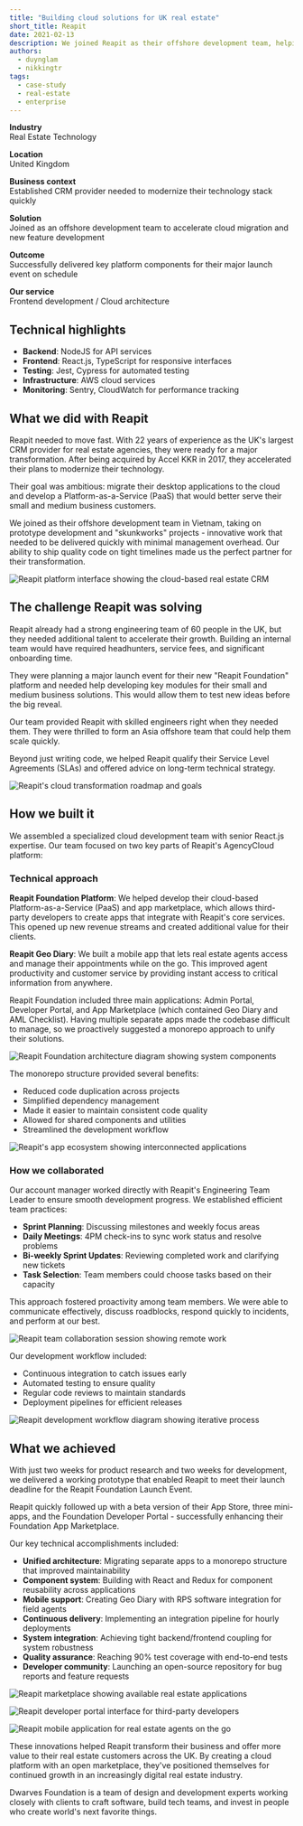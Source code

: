 ```yaml
---
title: "Building cloud solutions for UK real estate"
short_title: Reapit
date: 2021-02-13
description: We joined Reapit as their offshore development team, helping them transform their desktop software into a modern cloud platform. Our agile team delivered critical components on a tight timeline for their major platform launch.
authors:
  - duynglam
  - nikkingtr
tags:
  - case-study
  - real-estate
  - enterprise
---
```


**Industry**\
Real Estate Technology

**Location**\
United Kingdom

**Business context**\
Established CRM provider needed to modernize their technology stack quickly

**Solution**\
Joined as an offshore development team to accelerate cloud migration and new feature development

**Outcome**\
Successfully delivered key platform components for their major launch event on schedule

**Our service**\
Frontend development / Cloud architecture

## Technical highlights

- **Backend**: NodeJS for API services
- **Frontend**: React.js, TypeScript for responsive interfaces
- **Testing**: Jest, Cypress for automated testing
- **Infrastructure**: AWS cloud services
- **Monitoring**: Sentry, CloudWatch for performance tracking

## What we did with Reapit

Reapit needed to move fast. With 22 years of experience as the UK's largest CRM provider for real estate agencies, they were ready for a major transformation. After being acquired by Accel KKR in 2017, they accelerated their plans to modernize their technology.

Their goal was ambitious: migrate their desktop applications to the cloud and develop a Platform-as-a-Service (PaaS) that would better serve their small and medium business customers.

We joined as their offshore development team in Vietnam, taking on prototype development and "skunkworks" projects - innovative work that needed to be delivered quickly with minimal management overhead. Our ability to ship quality code on tight timelines made us the perfect partner for their transformation.

![Reapit platform interface showing the cloud-based real estate CRM](assets/reapit-platform.webp)

## The challenge Reapit was solving

Reapit already had a strong engineering team of 60 people in the UK, but they needed additional talent to accelerate their growth. Building an internal team would have required headhunters, service fees, and significant onboarding time.

They were planning a major launch event for their new "Reapit Foundation" platform and needed help developing key modules for their small and medium business solutions. This would allow them to test new ideas before the big reveal.

Our team provided Reapit with skilled engineers right when they needed them. They were thrilled to form an Asia offshore team that could help them scale quickly.

Beyond just writing code, we helped Reapit qualify their Service Level Agreements (SLAs) and offered advice on long-term technical strategy.

![Reapit's cloud transformation roadmap and goals](assets/reapit-transformation.webp)

## How we built it

We assembled a specialized cloud development team with senior React.js expertise. Our team focused on two key parts of Reapit's AgencyCloud platform:

### Technical approach

**Reapit Foundation Platform**: We helped develop their cloud-based Platform-as-a-Service (PaaS) and app marketplace, which allows third-party developers to create apps that integrate with Reapit's core services. This opened up new revenue streams and created additional value for their clients.

**Reapit Geo Diary**: We built a mobile app that lets real estate agents access and manage their appointments while on the go. This improved agent productivity and customer service by providing instant access to critical information from anywhere.

Reapit Foundation included three main applications: Admin Portal, Developer Portal, and App Marketplace (which contained Geo Diary and AML Checklist). Having multiple separate apps made the codebase difficult to manage, so we proactively suggested a monorepo approach to unify their solutions.

![Reapit Foundation architecture diagram showing system components](assets/reapit-foundation.webp)

The monorepo structure provided several benefits:

- Reduced code duplication across projects
- Simplified dependency management
- Made it easier to maintain consistent code quality
- Allowed for shared components and utilities
- Streamlined the development workflow

![Reapit's app ecosystem showing interconnected applications](assets/reapit-apps.webp)

### How we collaborated

Our account manager worked directly with Reapit's Engineering Team Leader to ensure smooth development progress. We established efficient team practices:

- **Sprint Planning**: Discussing milestones and weekly focus areas
- **Daily Meetings**: 4PM check-ins to sync work status and resolve problems
- **Bi-weekly Sprint Updates**: Reviewing completed work and clarifying new tickets
- **Task Selection**: Team members could choose tasks based on their capacity

This approach fostered proactivity among team members. We were able to communicate effectively, discuss roadblocks, respond quickly to incidents, and perform at our best.

![Reapit team collaboration session showing remote work](assets/reapit-collaboration.webp)

Our development workflow included:

- Continuous integration to catch issues early
- Automated testing to ensure quality
- Regular code reviews to maintain standards
- Deployment pipelines for efficient releases

![Reapit development workflow diagram showing iterative process](assets/reapit-workflow.webp)

## What we achieved

With just two weeks for product research and two weeks for development, we delivered a working prototype that enabled Reapit to meet their launch deadline for the Reapit Foundation Launch Event.

Reapit quickly followed up with a beta version of their App Store, three mini-apps, and the Foundation Developer Portal - successfully enhancing their Foundation App Marketplace.

Our key technical accomplishments included:

- **Unified architecture**: Migrating separate apps to a monorepo structure that improved maintainability
- **Component system**: Building with React and Redux for component reusability across applications
- **Mobile support**: Creating Geo Diary with RPS software integration for field agents
- **Continuous delivery**: Implementing an integration pipeline for hourly deployments
- **System integration**: Achieving tight backend/frontend coupling for system robustness
- **Quality assurance**: Reaching 90% test coverage with end-to-end tests
- **Developer community**: Launching an open-source repository for bug reports and feature requests

![Reapit marketplace showing available real estate applications](assets/reapit-marketplace.webp)

![Reapit developer portal interface for third-party developers](assets/reapit-developer-portal.webp)

![Reapit mobile application for real estate agents on the go](assets/reapit-mobile-app.webp)

These innovations helped Reapit transform their business and offer more value to their real estate customers across the UK. By creating a cloud platform with an open marketplace, they've positioned themselves for continued growth in an increasingly digital real estate industry.

Dwarves Foundation is a team of design and development experts working closely with clients to craft software, build tech teams, and invest in people who create world's next favorite things.
